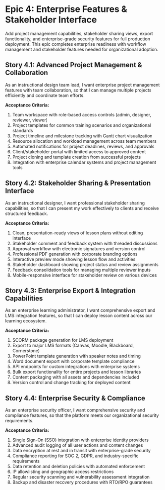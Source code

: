 # Epic 4: Enterprise Features & Stakeholder Interface

Add project management capabilities, stakeholder sharing views, export functionality, and enterprise-grade security features for full production deployment. This epic completes enterprise readiness with workflow management and stakeholder features needed for organizational adoption.

## Story 4.1: Advanced Project Management & Collaboration

As an instructional design team lead,
I want enterprise project management features with team collaboration,
so that I can manage multiple projects efficiently and coordinate team efforts.

**Acceptance Criteria:**
1. Team workspace with role-based access controls (admin, designer, reviewer, viewer)
2. Project templates for common training scenarios and organizational standards
3. Project timeline and milestone tracking with Gantt chart visualization
4. Resource allocation and workload management across team members
5. Automated notifications for project deadlines, reviews, and approvals
6. Client/stakeholder portal with limited access to approved content
7. Project cloning and template creation from successful projects
8. Integration with enterprise calendar systems and project management tools

## Story 4.2: Stakeholder Sharing & Presentation Interface

As an instructional designer,
I want professional stakeholder sharing capabilities,
so that I can present my work effectively to clients and receive structured feedback.

**Acceptance Criteria:**
1. Clean, presentation-ready views of lesson plans without editing interface
2. Stakeholder comment and feedback system with threaded discussions
3. Approval workflow with electronic signatures and version control
4. Professional PDF generation with corporate branding options
5. Interactive preview mode showing lesson flow and activities
6. Stakeholder dashboard showing project status and review assignments
7. Feedback consolidation tools for managing multiple reviewer inputs
8. Mobile-responsive interface for stakeholder review on various devices

## Story 4.3: Enterprise Export & Integration Capabilities

As an enterprise learning administrator,
I want comprehensive export and LMS integration features,
so that I can deploy lesson content across our learning ecosystem.

**Acceptance Criteria:**
1. SCORM package generation for LMS deployment
2. Export to major LMS formats (Canvas, Moodle, Blackboard, Cornerstone)
3. PowerPoint template generation with speaker notes and timing
4. Word document export with corporate template compliance
5. API endpoints for custom integrations with enterprise systems
6. Bulk export functionality for entire projects and lesson libraries
7. Content packaging with all assets and dependencies included
8. Version control and change tracking for deployed content

## Story 4.4: Enterprise Security & Compliance

As an enterprise security officer,
I want comprehensive security and compliance features,
so that the platform meets our organizational security requirements.

**Acceptance Criteria:**
1. Single Sign-On (SSO) integration with enterprise identity providers
2. Advanced audit logging of all user actions and content changes
3. Data encryption at rest and in transit with enterprise-grade security
4. Compliance reporting for SOC 2, GDPR, and industry-specific requirements
5. Data retention and deletion policies with automated enforcement
6. IP allowlisting and geographic access restrictions
7. Regular security scanning and vulnerability assessment integration
8. Backup and disaster recovery procedures with RTO/RPO guarantees
